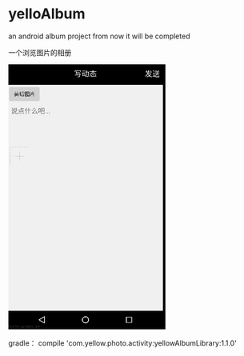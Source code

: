 # yelloAlbum
an android album project
from now it will be completed


一个浏览图片的相册 






![image](https://github.com/kid1943/yellowAlbum/blob/master/album.gif?raw=true)









gradle：  compile 'com.yellow.photo.activity:yellowAlbumLibrary:1.1.0'


